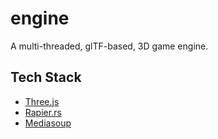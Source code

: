 # engine

A multi-threaded, glTF-based, 3D game engine.

## Tech Stack

- [Three.js](https://threejs.org/)
- [Rapier.rs](https://rapier.rs/)
- [Mediasoup](https://mediasoup.org/)
